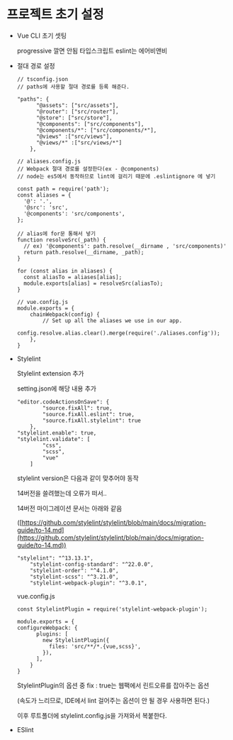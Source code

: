 # 프로젝트 초기 설정

- Vue CLI 초기 셋팅

    progressive 깔면 안됨
    타입스크립트
    eslint는 에어비앤비

- 절대 경로 설정

    ```tsx
    // tsconfig.json
    // paths에 사용할 절대 경로를 등록 해준다.

    "paths": {
          "@assets": ["src/assets"],
          "@router": ["src/router"],
          "@store": ["src/store"],
          "@components": ["src/components"],
          "@components/*": ["src/components/*"],
          "@views" :["src/views"],
          "@views/*" :["src/views/*"]
        },
    ```

    ```tsx
    // aliases.config.js
    // Webpack 절대 경로를 설정한다(ex - @components)
    // node는 es5에서 동작하므로 lint에 걸리기 때문에 .eslintignore 에 넣기

    const path = require('path');
    const aliases = {
      '@': '.',
      '@src': 'src',
      '@components': 'src/components',
    };

    // alias에 for문 통해서 넣기
    function resolveSrc(_path) {
      // ex) '@components': path.resolve(__dirname , 'src/components)'
      return path.resolve(__dirname, _path);
    }

    for (const alias in aliases) {
      const aliasTo = aliases[alias];
      module.exports[alias] = resolveSrc(aliasTo);
    }
    ```

    ```tsx
    // vue.config.js
    module.exports = {
        chainWebpack(config) {
            // Set up all the aliases we use in our app.
            config.resolve.alias.clear().merge(require('./aliases.config'));
        },
    }
    ```

- Stylelint

    Stylelint extension 추가

    setting.json에 해당 내용 추가

    ```tsx
    "editor.codeActionsOnSave": {
            "source.fixAll": true,
            "source.fixAll.eslint": true,
            "source.fixAll.stylelint": true
        },
    "stylelint.enable": true,
    "stylelint.validate": [
            "css",
            "scss",
            "vue"
        ]
    ```

    stylelint version은 다음과 같이 맞추어야 동작

    14버전을 쓸려했는데 오류가 떠서..

    14버전 마이그레이션 문서는 아래와 같음

    ([https://github.com/stylelint/stylelint/blob/main/docs/migration-guide/to-14.md](https://github.com/stylelint/stylelint/blob/main/docs/migration-guide/to-14.md))

    ```tsx
    "stylelint": "^13.13.1",
        "stylelint-config-standard": "^22.0.0",
        "stylelint-order": "^4.1.0",
        "stylelint-scss": "^3.21.0",
        "stylelint-webpack-plugin": "^3.0.1",
    ```

    vue.config.js

    ```tsx
    const StylelintPlugin = require('stylelint-webpack-plugin');

    module.exports = {
    configureWebpack: {
          plugins: [
            new StylelintPlugin({
              files: 'src/**/*.{vue,scss}',
            }),
          ],
        }
    }
    ```

    StylelintPlugin의 옵션 중 fix : true는 웹팩에서 린트오류를 잡아주는 옵션

    (속도가 느리므로, IDE에서 lint 걸어주는 옵션이 안 될 경우 사용하면 된다.)

    이후 루트폴더에 stylelint.config.js을 가져와서 복붙한다.

- ESlint